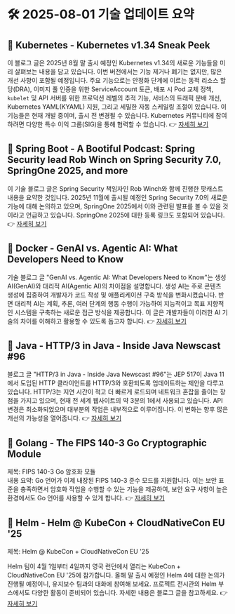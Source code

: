 # 🛠️ 2025-08-01 기술 업데이트 요약

## 🔹 Kubernetes - Kubernetes v1.34 Sneak Peek
이 블로그 글은 2025년 8월 말 출시 예정인 Kubernetes v1.34의 새로운 기능들을 미리 살펴보는 내용을 담고 있습니다. 이번 버전에서는 기능 제거나 폐기는 없지만, 많은 개선 사항이 포함될 예정입니다. 주요 기능으로는 안정화 단계에 이르는 동적 리소스 할당(DRA), 이미지 풀 인증을 위한 ServiceAccount 토큰, 배포 시 Pod 교체 정책, `kubelet` 및 API 서버를 위한 프로덕션 레벨의 추적 기능, 서비스의 트래픽 분배 개선, Kubernetes YAML(KYAML) 지원, 그리고 세밀한 자동 스케일링 조절이 있습니다. 이 기능들은 현재 개발 중이며, 출시 전 변경될 수 있습니다. Kubernetes 커뮤니티에 참여하려면 다양한 특수 이익 그룹(SIG)을 통해 협력할 수 있습니다.
👉 [자세히 보기](https://kubernetes.io/blog/2025/07/28/kubernetes-v1-34-sneak-peek/)

## 🔹 Spring Boot - A Bootiful Podcast: Spring Security lead Rob Winch on Spring Security 7.0, SpringOne 2025, and more
이 기술 블로그 글은 Spring Security 책임자인 Rob Winch와 함께 진행한 팟캐스트 내용을 요약한 것입니다. 2025년 11월에 출시될 예정인 Spring Security 7.0의 새로운 기능에 대해 논의하고 있으며, SpringOne 2025에서 이와 관련된 발표를 볼 수 있을 것이라고 언급하고 있습니다. SpringOne 2025에 대한 등록 링크도 포함되어 있습니다.
👉 [자세히 보기](https://spring.io/blog/2025/07/31/a-bootiful-podcast-rob-winch)

## 🔹 Docker - GenAI vs. Agentic AI: What Developers Need to Know
기술 블로그 글 "GenAI vs. Agentic AI: What Developers Need to Know"는 생성 AI(GenAI)와 대리적 AI(Agentic AI)의 차이점을 설명합니다. 생성 AI는 주로 콘텐츠 생성에 집중하여 개발자가 코드 작성 및 애플리케이션 구축 방식을 변화시켰습니다. 반면 대리적 AI는 계획, 추론, 여러 단계의 행동 수행이 가능하여 지능적이고 목표 지향적인 시스템을 구축하는 새로운 접근 방식을 제공합니다. 이 글은 개발자들이 이러한 AI 기술의 차이를 이해하고 활용할 수 있도록 돕고자 합니다.
👉 [자세히 보기](https://www.docker.com/blog/genai-vs-agentic-ai/)

## 🔹 Java - HTTP/3 in Java - Inside Java Newscast #96
블로그 글 "HTTP/3 in Java - Inside Java Newscast #96"는 JEP 517이 Java 11에서 도입된 HTTP 클라이언트를 HTTP/3와 호환되도록 업데이트하는 제안을 다루고 있습니다. HTTP/3는 지연 시간이 적고 더 빠르게 로드되며 네트워크 혼잡을 줄이는 장점을 가지고 있으며, 현재 전 세계 웹사이트의 약 3분의 1에서 사용되고 있습니다. API 변경은 최소화되었으며 대부분의 작업은 내부적으로 이루어집니다. 이 변화는 향후 많은 개선의 가능성을 열어줍니다.
👉 [자세히 보기](https://inside.java/2025/07/31/newscast-96/)

## 🔹 Golang - The FIPS 140-3 Go Cryptographic Module
제목: FIPS 140-3 Go 암호화 모듈  
내용 요약: Go 언어가 이제 내장된 FIPS 140-3 준수 모드를 지원합니다. 이는 보안 표준을 충족하면서 암호화 작업을 수행할 수 있는 기능을 제공하여, 보안 요구 사항이 높은 환경에서도 Go 언어를 사용할 수 있게 합니다.
👉 [자세히 보기](https://go.dev/blog/fips140)

## 🔹 Helm - Helm @ KubeCon + CloudNativeCon EU '25
제목: Helm @ KubeCon + CloudNativeCon EU '25

Helm 팀이 4월 1일부터 4일까지 영국 런던에서 열리는 KubeCon + CloudNativeCon EU '25에 참가합니다. 올해 말 출시 예정인 Helm 4에 대한 논의가 진행될 예정이니, 유지보수 팀과의 대화에 참여해 보세요. 프로젝트 전시관의 Helm 부스에서도 다양한 활동이 준비되어 있습니다. 자세한 내용은 블로그 글을 참고하세요.
👉 [자세히 보기](https://helm.sh/blog/helm-at-kubecon-eu-25/)

